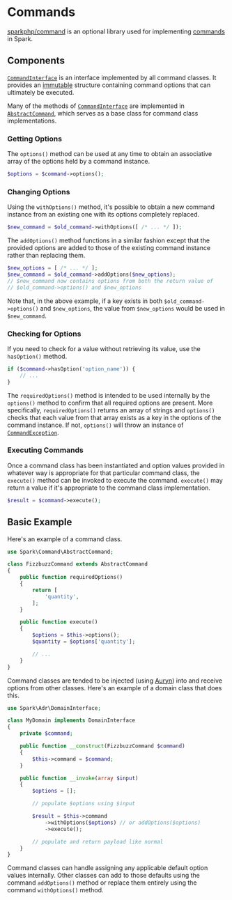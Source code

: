 # Commands

[sparkphp/command](https://github.com/sparkphp/command) is an optional library used for implementing [commands](https://sourcemaking.com/design_patterns/command) in Spark.

## Components

[`CommandInterface`](https://github.com/sparkphp/command/blob/master/src/CommandInterface.php) is an interface implemented by all command classes. It provides an [immutable](https://en.wikipedia.org/wiki/Immutable_object) structure containing command options that can ultimately be executed.

Many of the methods of [`CommandInterface`](https://github.com/sparkphp/command/blob/master/src/CommandInterface.php) are implemented in [`AbstractCommand`](https://github.com/sparkphp/command/blob/master/src/AbstractCommand.php), which serves as a base class for command class implementations.

### Getting Options

The `options()` method can be used at any time to obtain an associative array of the options held by a command instance.

```php
$options = $command->options();
```

### Changing Options

Using the `withOptions()` method, it's possible to obtain a new command instance from an existing one with its options completely replaced.

```php
$new_command = $old_command->withOptions([ /* ... */ ]);
```

The `addOptions()` method functions in a similar fashion except that the provided options are added to those of the existing command instance rather than replacing them.

```php
$new_options = [ /* ... */ ];
$new_command = $old_command->addOptions($new_options);
// $new_command now contains options from both the return value of
// $old_command->options() and $new_options
```

Note that, in the above example, if a key exists in both `$old_command->options()` and `$new_options`, the value from `$new_options` would be used in `$new_command`.

### Checking for Options

If you need to check for a value without retrieving its value, use the `hasOption()` method.

```php
if ($command->hasOption('option_name')) {
    // ...
}
```

The `requiredOptions()` method is intended to be used internally by the `options()` method to confirm that all required options are present. More specifically, `requiredOptions()` returns an array of strings and `options()` checks that each value from that array exists as a key in the options of the command instance. If not, `options()` will throw an instance of [`CommandException`](https://github.com/sparkphp/command/blob/master/src/CommandException.php).

### Executing Commands

Once a command class has been instantiated and option values provided in whatever way is appropriate for that particular command class, the `execute()` method can be invoked to execute the command. `execute()` may return a value if it's appropriate to the command class implementation.

```php
$result = $command->execute();
```

## Basic Example

Here's an example of a command class.

```php
use Spark\Command\AbstractCommand;

class FizzbuzzCommand extends AbstractCommand
{
    public function requiredOptions()
    {
        return [
            'quantity',
        ];
    }

    public function execute()
    {
        $options = $this->options();
        $quantity = $options['quantity'];

        // ...
    }
}
```

Command classes are tended to be injected (using [Auryn](http://spark.readthedocs.org/en/latest/#dependencies)) into and receive options from other classes. Here's an example of a domain class that does this.

```php
use Spark\Adr\DomainInterface;

class MyDomain implements DomainInterface
{
    private $command;

    public function __construct(FizzbuzzCommand $command)
    {
        $this->command = $command;
    }

    public function __invoke(array $input)
    {
        $options = [];

        // populate $options using $input

        $result = $this->command
            ->withOptions($options) // or addOptions($options)
            ->execute();

        // populate and return payload like normal
    }
}
```

Command classes can handle assigning any applicable default option values internally. Other classes can add to those defaults using the command `addOptions()` method or replace them entirely using the command `withOptions()` method.
